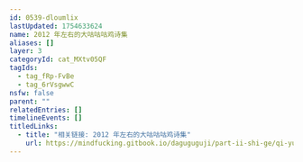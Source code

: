 ```yaml
---
id: 0539-dloumlix
lastUpdated: 1754633624
name: 2012 年左右的大咕咕咕鸡诗集
aliases: []
layer: 3
categoryId: cat_MXtv05QF
tagIds:
  - tag_fRp-FvBe
  - tag_6rVsgwwC
nsfw: false
parent: ""
relatedEntries: []
timelineEvents: []
titledLinks:
  - title: "相关链接: 2012 年左右的大咕咕咕鸡诗集"
    url: https://mindfucking.gitbook.io/daguguguji/part-ii-shi-ge/qi-yue
---
```


